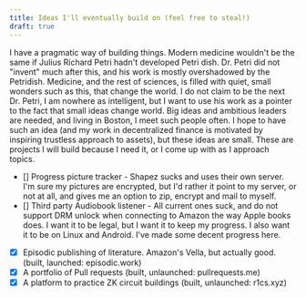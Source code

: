 ```yaml
---
title: Ideas I'll eventually build on (feel free to steal!)
draft: true
---
```


I have a pragmatic way of building things. Modern medicine wouldn't be the same if Julius Richard Petri hadn't developed Petri dish. Dr. Petri did not "invent" much after this, and his work is mostly overshadowed by the Petridish. Medicine, and the rest of sciences, is filled with quiet, small wonders such as this, that change the world. I do not claim to be the next Dr. Petri, I am nowhere as intelligent, but I want to use his work as a pointer to the fact that small ideas change world. Big ideas and ambitious leaders are needed, and living in Boston, I meet such people often. I hope to have such an idea (and my work in decentralized finance is motivated by inspiring trustless approach to assets), but these ideas are small. These are projects I will build because I need it, or I come up with as I approach topics.

- [] Progress picture tracker - Shapez sucks and uses their own server. I'm sure my pictures are encrypted, but I'd rather it point to my server, or not at all, and gives me an option to zip, encrypt and mail to myself.
- [] Third party Audiobook listener - All current ones suck, and do not support DRM unlock when connecting to Amazon the way Apple books does. I want it to be legal, but I want it to keep my progress. I also want it to be on Linux and Android. I've made some decent progress here.
- [x] Episodic publishing of literature. Amazon's Vella, but actually good. (built, launched: episodic.work)
- [x] A portfolio of Pull requests (built, unlaunched: pullrequests.me)
- [x] A platform to practice ZK circuit buildings (built, unlaunched: r1cs.xyz)